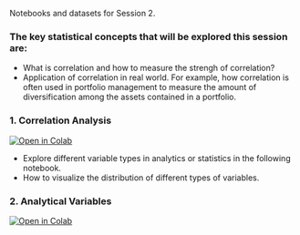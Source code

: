 Notebooks and datasets for Session 2.

### The key statistical concepts that will be explored this session are:

- What is correlation and how to measure the strengh of correlation?
- Application of correlation in real world. For example, how correlation is often used in portfolio management to measure the amount of diversification among the assets contained in a portfolio.

### 1. Correlation Analysis

[![Open in Colab](https://colab.research.google.com/assets/colab-badge.svg)](https://colab.research.google.com/github/manaranjanp/MLCourseV1/blob/main/Session_2/Correlation_Analysis_V1.ipynb)

- Explore different variable types in analytics or statistics in the following notebook.
- How to visualize the distribution of different types of variables.

### 2. Analytical Variables

[![Open in Colab](https://colab.research.google.com/assets/colab-badge.svg)](https://colab.research.google.com/github/manaranjanp/MLCourseV1/blob/main/Session_2/Analytical_Variables.ipynb)

